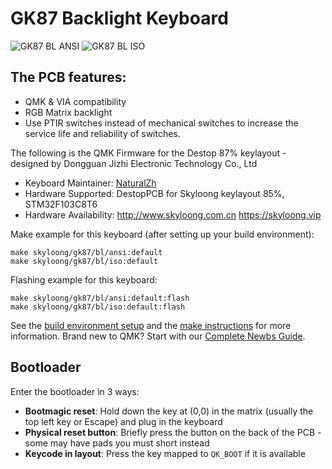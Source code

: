 # GK87 Backlight Keyboard

![GK87 BL ANSI](https://i.imgur.com/xxxxh.jpg)
![GK87 BL ISO](https://i.imgur.com/xxxxh.jpg)

## The PCB features:
* QMK & VIA compatibility
* RGB Matrix backlight
* Use PTIR switches instead of mechanical switches to increase the service life and reliability of switches.


The following is the QMK Firmware for the Destop 87% keylayout -  designed by Dongguan Jizhi Electronic Technology Co., Ltd

* Keyboard Maintainer: [NaturalZh](https://github.com/NaturalZh)
* Hardware Supported: DestopPCB for Skyloong keylayout 85%, STM32F103C8T6
* Hardware Availability: http://www.skyloong.com.cn  https://skyloong.vip

Make example for this keyboard (after setting up your build environment):

    make skyloong/gk87/bl/ansi:default
    make skyloong/gk87/bl/iso:default

Flashing example for this keyboard:

    make skyloong/gk87/bl/ansi:default:flash
    make skyloong/gk87/bl/iso:default:flash

See the [build environment setup](https://docs.qmk.fm/#/getting_started_build_tools) and the [make instructions](https://docs.qmk.fm/#/getting_started_make_guide) for more information. Brand new to QMK? Start with our [Complete Newbs Guide](https://docs.qmk.fm/#/newbs).

## Bootloader

Enter the bootloader in 3 ways:

* **Bootmagic reset**: Hold down the key at (0,0) in the matrix (usually the top left key or Escape) and plug in the keyboard
* **Physical reset button**: Briefly press the button on the back of the PCB - some may have pads you must short instead
* **Keycode in layout**: Press the key mapped to `QK_BOOT` if it is available
